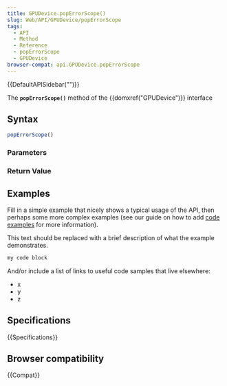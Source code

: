 ```yaml
---
title: GPUDevice.popErrorScope()
slug: Web/API/GPUDevice/popErrorScope
tags:
  - API
  - Method
  - Reference
  - popErrorScope
  - GPUDevice
browser-compat: api.GPUDevice.popErrorScope
---
```

{{DefaultAPISidebar("")}}

The **`popErrorScope()`** method of the {{domxref("GPUDevice")}} interface 

## Syntax

```js
popErrorScope()
```

### Parameters



### Return Value



## Examples

Fill in a simple example that nicely shows a typical usage of the API, then perhaps some more complex examples (see our guide on how to add [code examples](/en-US/docs/MDN/Contribute/Structures/Code_examples) for more information).

This text should be replaced with a brief description of what the example demonstrates.

```js
my code block
```

And/or include a list of links to useful code samples that live elsewhere:

*   x
*   y
*   z

## Specifications

{{Specifications}}

## Browser compatibility

{{Compat}}

